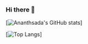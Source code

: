 ### Hi there 👋

[![Ananthsada's GitHub stats](https://github-readme-stats.vercel.app/api?username=Ananthsada&theme=tokyonight)]

[![Top Langs](https://github-readme-stats.vercel.app/api/top-langs/?username=Ananthsada&langs_count=5&theme=tokyonight&layout=compact)]

<!--
**Ananthsada/Ananthsada** is a ✨ _special_ ✨ repository because its `README.md` (this file) appears on your GitHub profile.

Here are some ideas to get you started:

- 🔭 I’m currently working on ...
- 🌱 I’m currently learning ...
- 👯 I’m looking to collaborate on ...
- 🤔 I’m looking for help with ...
- 💬 Ask me about ...
- 📫 How to reach me: ...
- 😄 Pronouns: ...
- ⚡ Fun fact: ...
-->
